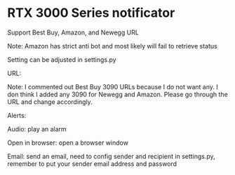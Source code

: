 # RTX 3000 Series notificator

Support Best Buy, Amazon, and Newegg URL

Note: Amazon has strict anti bot and most likely will fail to retrieve status

Setting can be adjusted in settings.py

URL:

Note: I commented out Best Buy 3090 URLs because I do not want any. I don think I added any 3090 for Newegg and Amazon.
Please go through the URL and change accordingly.

Alerts:

Audio: play an alarm

Open in browser: open a browser window

Email: send an email, need to config sender and recipient in settings.py, remember to put your sender email address and password
